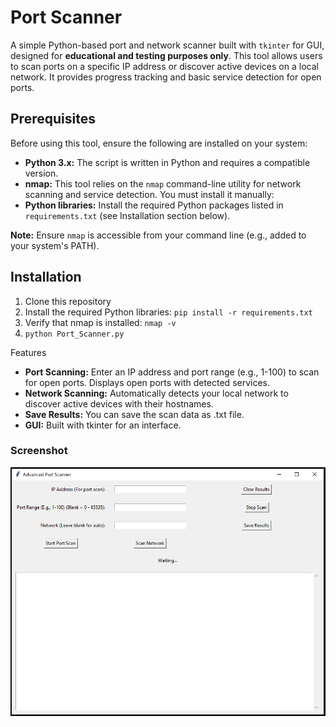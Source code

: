 # Port Scanner

A simple Python-based port and network scanner built with `tkinter` for GUI, designed for **educational and testing purposes only**. This tool allows users to scan ports on a specific IP address or discover active devices on a local network. It provides progress tracking and basic service detection for open ports.

## Prerequisites

Before using this tool, ensure the following are installed on your system:

- **Python 3.x:** The script is written in Python and requires a compatible version.
- **nmap:** This tool relies on the `nmap` command-line utility for network scanning and service detection. You must install it manually:
- **Python libraries:** Install the required Python packages listed in `requirements.txt` (see Installation section below).

**Note:** Ensure `nmap` is accessible from your command line (e.g., added to your system's PATH).

## Installation

1. Clone this repository
2. Install the required Python libraries: `pip install -r requirements.txt`
3. Verify that nmap is installed: `nmap -v`
4. `python Port_Scanner.py`

Features
+ **Port Scanning:** Enter an IP address and port range (e.g., 1-100) to scan for open ports. Displays open ports with detected services.
+ **Network Scanning:** Automatically detects your local network to discover active devices with their hostnames.
+ **Save Results:** You can save the scan data as .txt file.
+ **GUI:** Built with tkinter for an interface.

### Screenshot
![Port Scanner](Screenshot.PNG)
